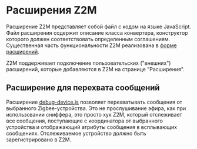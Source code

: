 # Расширения Z2M #

Расширение Z2M представляет собой файл с кодом на языке JavaScript. Файл расширения содержит описание класса конвертера, конструктор которого должен соответствовать определенным соглашениям. Существенная часть функциональности Z2M реализована в [форме расширений](https://github.com/Koenkk/zigbee2mqtt/tree/master/lib/extension).

Z2M поддерживает подключение пользовательских ("внешних") расширений, которые добавляются в Z2M на странице "Расширения".

## Расширение для перехвата сообщений ##

Расширение [debug-device.js](debug-device.js) позволяет перехватывать сообщения от выбранного Zigbee-устройства. Это не прослушивание эфира, как при использовании сниффера, это просто хук Z2M, который отслеживает все сообщения, поступающие с координатора от выбранного устройства и отображающий атрибуты сообщения в всплывающих сообщениях. Отслеживаемое устройство должно быть зарегистрировано в Z2M.

